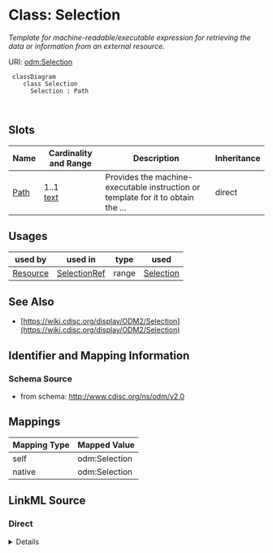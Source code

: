 # Class: Selection


_Template for machine-readable/executable expression for retrieving the data or information from an external resource._





URI: [odm:Selection](http://www.cdisc.org/ns/odm/v2.0/Selection)



```mermaid
 classDiagram
    class Selection
      Selection : Path
        
      
```




<!-- no inheritance hierarchy -->


## Slots

| Name | Cardinality and Range | Description | Inheritance |
| ---  | --- | --- | --- |
| [Path](Path.md) | 1..1 <br/> [text](text.md) | Provides the machine-executable instruction or template for it to obtain the ... | direct |





## Usages

| used by | used in | type | used |
| ---  | --- | --- | --- |
| [Resource](Resource.md) | [SelectionRef](SelectionRef.md) | range | [Selection](Selection.md) |






## See Also

* [https://wiki.cdisc.org/display/ODM2/Selection](https://wiki.cdisc.org/display/ODM2/Selection)

## Identifier and Mapping Information







### Schema Source


* from schema: http://www.cdisc.org/ns/odm/v2.0





## Mappings

| Mapping Type | Mapped Value |
| ---  | ---  |
| self | odm:Selection |
| native | odm:Selection |





## LinkML Source

<!-- TODO: investigate https://stackoverflow.com/questions/37606292/how-to-create-tabbed-code-blocks-in-mkdocs-or-sphinx -->

### Direct

<details>
```yaml
name: Selection
description: Template for machine-readable/executable expression for retrieving the
  data or information from an external resource.
from_schema: http://www.cdisc.org/ns/odm/v2.0
see_also:
- https://wiki.cdisc.org/display/ODM2/Selection
slots:
- Path
slot_usage:
  Path:
    name: Path
    description: Provides the machine-executable instruction or template for it to
      obtain the data or information from the resource. The value of the Path attribute
      can either be an absolute path, or a relative path starting from the information
      in the "Name" and "Attribute" attributes of the parent Resource element.
    comments:
    - 'Required

      range:text'
    domain_of:
    - Selection
    range: text
    required: true
class_uri: odm:Selection

```
</details>

### Induced

<details>
```yaml
name: Selection
description: Template for machine-readable/executable expression for retrieving the
  data or information from an external resource.
from_schema: http://www.cdisc.org/ns/odm/v2.0
see_also:
- https://wiki.cdisc.org/display/ODM2/Selection
slot_usage:
  Path:
    name: Path
    description: Provides the machine-executable instruction or template for it to
      obtain the data or information from the resource. The value of the Path attribute
      can either be an absolute path, or a relative path starting from the information
      in the "Name" and "Attribute" attributes of the parent Resource element.
    comments:
    - 'Required

      range:text'
    domain_of:
    - Selection
    range: text
    required: true
attributes:
  Path:
    name: Path
    description: Provides the machine-executable instruction or template for it to
      obtain the data or information from the resource. The value of the Path attribute
      can either be an absolute path, or a relative path starting from the information
      in the "Name" and "Attribute" attributes of the parent Resource element.
    comments:
    - 'Required

      range:text'
    from_schema: http://www.cdisc.org/ns/odm/v2.0
    rank: 1000
    alias: Path
    owner: Selection
    domain_of:
    - Selection
    range: text
    required: true
class_uri: odm:Selection

```
</details>